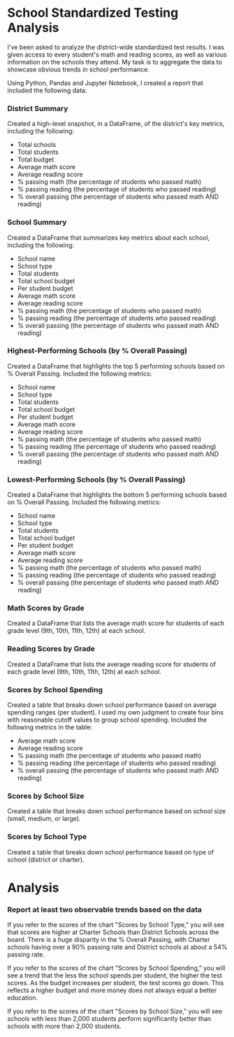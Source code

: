 # School Standardized Testing Analysis


I've been asked to analyze the district-wide standardized test results. I was given access to every student's math and reading scores, as well as various information on the schools they attend. My task is to aggregate the data to showcase obvious trends in school performance.

Using Python, Pandas and Jupyter Notebook, I created a report that included the following data:


### District Summary

Created a high-level snapshot, in a DataFrame, of the district's key metrics, including the following:

* Total schools
* Total students
* Total budget
* Average math score
* Average reading score
* % passing math (the percentage of students who passed math)
* % passing reading (the percentage of students who passed reading)
* % overall passing (the percentage of students who passed math AND reading)

### School Summary

Created a DataFrame that summarizes key metrics about each school, including the following:

* School name
* School type
* Total students
* Total school budget
* Per student budget
* Average math score
* Average reading score
* % passing math (the percentage of students who passed math)
* % passing reading (the percentage of students who passed reading)
* % overall passing (the percentage of students who passed math AND reading)

### Highest-Performing Schools (by % Overall Passing)

Created a DataFrame that highlights the top 5 performing schools based on % Overall Passing. Included the following metrics:

* School name
* School type
* Total students
* Total school budget
* Per student budget
* Average math score
* Average reading score
* % passing math (the percentage of students who passed math)
* % passing reading (the percentage of students who passed reading)
* % overall passing (the percentage of students who passed math AND reading)


### Lowest-Performing Schools (by % Overall Passing)

Created a DataFrame that highlights the bottom 5 performing schools based on % Overall Passing. Included the following metrics:

* School name
* School type
* Total students
* Total school budget
* Per student budget
* Average math score
* Average reading score
* % passing math (the percentage of students who passed math)
* % passing reading (the percentage of students who passed reading)
* % overall passing (the percentage of students who passed math AND reading)

### Math Scores by Grade

Created a DataFrame that lists the average math score for students of each grade level (9th, 10th, 11th, 12th) at each school.

### Reading Scores by Grade

Created a DataFrame that lists the average reading score for students of each grade level (9th, 10th, 11th, 12th) at each school.

### Scores by School Spending

Created a table that breaks down school performance based on average spending ranges (per student). I used my own judgment to create four bins with reasonable cutoff values to group school spending. Included the following metrics in the table:

* Average math score
* Average reading score
* % passing math (the percentage of students who passed math)
* % passing reading (the percentage of students who passed reading)
* % overall passing (the percentage of students who passed math AND reading)

### Scores by School Size

Created a table that breaks down school performance based on school size (small, medium, or large).

### Scores by School Type

Created a table that breaks down school performance based on type of school (district or charter).

# Analysis
### Report at least two observable trends based on the data

If you refer to the scores of the chart "Scores by School Type," you will see that scores are higher at Charter Schools than District Schools across the board. There is a huge disparity in the % Overall Passing, with Charter schools having over a 90% passing rate and District schools at about a 54% passing rate.

If you refer to the scores of the chart "Scores by School Spending," you will see a trend that the less the school spends per student, the higher the test scores. As the budget increases per student, the test scores go down. This reflects a higher budget and more money does not always equal a better education.

If you refer to the scores of the chart "Scores by School Size," you will see schools with less than 2,000 students perform significantly better than schools with more than 2,000 students.
